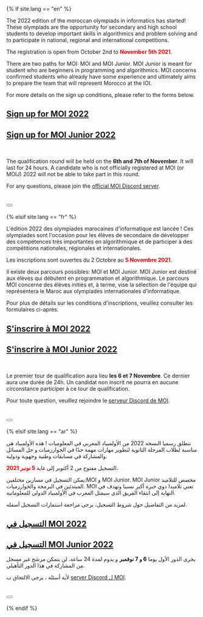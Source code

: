 {% if site.lang == "en" %}

<p>
    The 2022 edition of the moroccan olympiads in informatics has started! These olympiads are the opportunity for
    secondary and high school students to develop important skills in algorithmics and problem solving and to
    participate in national, regional and international competitions.
  </p>

  <p>
  The registration is open from October 2nd to <strong style="color: red">November 5th 2021</strong>.
  </p>

  <p>
  There are two paths for MOI: MOI and MOI Junior. MOI Junior is meant for student who are beginners in programming and algorithmics. MOI concerns confirmed students who already have some experience and ultimately aims to prepare the team that will represent Morocco at the IOI.
  <p>
  For more details on the sign up conditions, please refer to the forms below.
  </p>

  <h2 class="text-center"> <a href="https://docs.google.com/forms/d/19XfRmZ_xQTvz3FDr51tHkeNaSQf1oGYv5qRSQvcLp5s/">Sign up for MOI 2022</a></h2>
  <h2 class="text-center"> <a href="https://docs.google.com/forms/d/1_3esANUXOy1F_TirXfB7jKZd-mY1amo4A4MXVDANF2g/">Sign up for MOI Junior 2022</a></h2><br>

  <p> The qualification round will be held on the <strong>6th and 7th of November</strong>. It will last for 24 hours. A candidate who is 
  not officially registered at MOI (or MOIJ) 2022 will not be able to take part in this round.
  </p>

  <p>
  For any questions, please join the <a href="https://discord.gg/SghCZEnsjP">official MOI Discord server</a>.
  </p>

  <h1 class="text-center"> <a href="https://discord.gg/SghCZEnsjP" target="_blank"><button class="blue-button"><span class="fab fa-discord"></span></button></a></h1>

{% elsif site.lang == "fr" %}

<p>
    L'édition 2022 des olympiades marocaines d'informatique est lancée ! Ces olympiades sont l'occasion 
    pour les élèves de secondaire de développer des compétences très importantes en algorithmique
    et de participer à des compétitions nationales, régionales et internationales.
  </p>

  <p>Les inscriptions sont ouvertes du 2 Octobre au <strong style="color: red">5 Novembre 2021</strong>.</p>
  <p>
  Il existe deux parcours possibles: MOI et MOI Junior. MOI Junior est destiné aux élèves qui débutent en programmation et algorithmique. Le parcours MOI concerne des élèves initiés et, à terme, vise la sélection de l'équipe qui représentera le Maroc aux olympiades internationales d'informatique.</p>
  <p>
  Pour plus de détails sur les conditions d'inscriptions, veuillez consulter les formulaires ci-après.
  </p>
  <h2 class="text-center"> <a href="https://docs.google.com/forms/d/19XfRmZ_xQTvz3FDr51tHkeNaSQf1oGYv5qRSQvcLp5s/">S'inscrire à MOI 2022</a></h2>
  <h2 class="text-center"> <a href="https://docs.google.com/forms/d/1_3esANUXOy1F_TirXfB7jKZd-mY1amo4A4MXVDANF2g/">S'inscrire à MOI Junior 2022</a></h2><br>


  <p>Le premier tour de qualification aura lieu <strong>les 6 et 7 Novembre</strong>. Ce dernier aura une durée de 24h.
  Un candidat non inscrit ne pourra en aucune circonstance participer à ce tour de qualification.
  </p>

  <p>Pour toute question, veuillez rejoindre le <a href="https://discord.gg/SghCZEnsjP">serveur Discord de MOI</a>.</p>


  <h1 class="text-center"> <a href="https://discord.gg/SghCZEnsjP" target="_blank"><button class="blue-button"><span class="fab fa-discord"></span></button></a></h1>

{% elsif site.lang == "ar" %}

<p>
    تنطلق رسميا النسخة 2022  من الأولمبياد المغربي في المعلوميات ! هذه الأولمبياد هي مناسبة لطلاب المرحلة الثانوية لتطوير مهارات مهمة جدًا في الخوارزميات و حل المسائل والمشاركة في مسابقات وطنية وجهوية ودولية.
  </p>

  <p>التسجيل مفتوح من 2 أكتوبر إلى غاية <strong style="color: red">5 نونبر 2021.</strong> </p>
  
  <p>
  يمكن التسجيل في مسارين مختلفين:MOI و MOI Junior. MOI Junior  مخصص للتلاميد المبتدئين في البرمجة والخوارزميات. MOI  تعني تلاميدا دوي خبرة أكبر نسبيا وتهدف في النهاية إلى انتقاء الفريق الذي سيمثل المغرب في الأولمبياد الدولي للمعلوماتية.
  
  </p>
  <p>
   لمزيد من التفاصيل حول شروط التسجيل، يرجى مراجعة استمارات التسجيل أسفله.
  </p>

  <h2 class="text-center"> <a href="https://docs.google.com/forms/d/19XfRmZ_xQTvz3FDr51tHkeNaSQf1oGYv5qRSQvcLp5s/">التسجيل في MOI 2022</a></h2>
  <h2 class="text-center"> <a href="https://docs.google.com/forms/d/1_3esANUXOy1F_TirXfB7jKZd-mY1amo4A4MXVDANF2g/">التسجيل في MOI Junior 2022</a></h2>

  <p>
  يجرى الدور الأول يوما <strong>6 و 7 نوفمبر</strong> و يدوم لمدة 24 ساعة.  لن يتمكن مرشح غير مسجل من المشاركة في هذا الدور التأهيلي.

  </p>

  <p>لأية أسئلة ، يرجى الالتحاق ب <a href="https://discord.gg/SghCZEnsjP">server Discord ل MOI</a>.</p>


  <h1 class="text-center"> <a href="https://discord.gg/SghCZEnsjP" target="_blank"><button class="blue-button"><span class="fab fa-discord"></span></button></a></h1>


{% endif %}